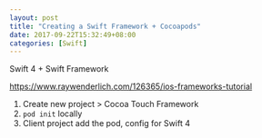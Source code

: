 ```yaml
---
layout: post
title: "Creating a Swift Framework + Cocoapods"
date: 2017-09-22T15:32:49+08:00
categories: [Swift]
---
```


Swift 4 + Swift Framework

https://www.raywenderlich.com/126365/ios-frameworks-tutorial

1. Create new project > Cocoa Touch Framework
2. `pod init` locally
3. Client project add the pod, config for Swift 4